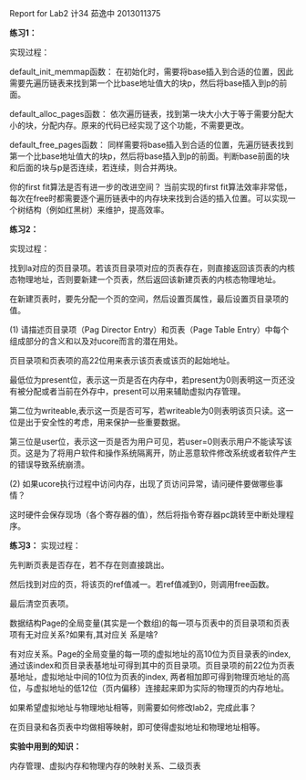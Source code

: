 Report for Lab2
计34 茹逸中 2013011375

**练习1：**

实现过程：

default_init_memmap函数：
在初始化时，需要将base插入到合适的位置，因此需要先遍历链表来找到第一个比base地址值大的块p，然后将base插入到p的前面。

default_alloc_pages函数：
依次遍历链表，找到第一块大小大于等于需要分配大小的块，分配内存。原来的代码已经实现了这个功能，不需要更改。

default_free_pages函数：
同样需要将base插入到合适的位置，先遍历链表找到第一个比base地址值大的块p，然后将base插入到p的前面。判断base前面的块和后面的块与p是否连续，若连续，则合并两块。

你的first fit算法是否有进一步的改进空间？
当前实现的first fit算法效率非常低，每次在free时都需要逐个遍历链表中的内存块来找到合适的插入位置。可以实现一个树结构（例如红黑树）来维护，提高效率。

**练习2：**

实现过程：

找到la对应的页目录项。若该页目录项对应的页表存在，则直接返回该页表的内核态物理地址，否则要新建一个页表，然后返回该新建页表的内核态物理地址。

在新建页表时，要先分配一个页的空间，然后设置页属性，最后设置页目录项的值。

(1) 请描述页目录项（Pag Director Entry）和页表（Page Table Entry）中每个组成部分的含义和以及对ucore而言的潜在用处。

页目录项和页表项的高22位用来表示该页表或该页的起始地址。

最低位为present位，表示这一页是否在内存中，若present为0则表明这一页还没有被分配或者当前在外存中，present可以用来辅助虚拟内存管理。

第二位为writeable,表示这一页是否可写，若writeable为0则表明该页只读。这一位是出于安全性的考虑，用来保护一些重要数据。

第三位是user位，表示这一页是否为用户可见，若user=0则表示用户不能读写该页。这是为了将用户软件和操作系统隔离开，防止恶意软件修改系统或者软件产生的错误导致系统崩溃。

(2) 如果ucore执行过程中访问内存，出现了页访问异常，请问硬件要做哪些事情？

这时硬件会保存现场（各个寄存器的值），然后将指令寄存器pc跳转至中断处理程序。

**练习3：**
实现过程：

先判断页表是否存在，若不存在则直接跳出。

然后找到对应的页，将该页的ref值减一。若ref值减到0，则调用free函数。

最后清空页表项。

数据结构Page的全局变量(其实是一个数组)的每一项与页表中的页目录项和页表项有无对应关系?如果有,其对应关 系是啥?

有对应关系。Page的全局变量的每一项的虚拟地址的高10位为页目录表的index, 通过该index和页目录表基地址可得到其中的页目录项。页目录项的前22位为页表基地址，虚拟地址中间的10位为页表的index, 两者相加即可得到物理页地址的高位，与虚拟地址的低12位（页内偏移）连接起来即为实际的物理页的内存地址。

如果希望虚拟地址与物理地址相等，则需要如何修改lab2，完成此事？

在页目录和各页表中均做相等映射，即可使得虚拟地址和物理地址相等。

**实验中用到的知识：**

内存管理、虚拟内存和物理内存的映射关系、二级页表